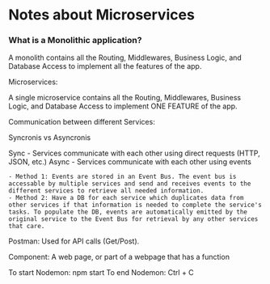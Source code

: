 <h1>Notes about Microservices</h1>

<h3>What is a Monolithic application?</h3>

A monolith contains all the Routing, Middlewares, Business Logic, and Database Access to implement all the features of the app.

Microservices:

A single microservice contains all the Routing, Middlewares, Business Logic, and Database Access to implement ONE FEATURE of the app.

Communication between different Services:

Syncronis vs Asyncronis

Sync - Services communicate with each other using direct requests (HTTP, JSON, etc.)
Async - Services communicate with each other using events

	- Method 1: Events are stored in an Event Bus. The event bus is accessable by multiple services and send and receives events to the different services to retrieve all needed information.
	- Method 2: Have a DB for each service which duplicates data from other services if that information is needed to complete the service's tasks. To populate the DB, events are automatically emitted by the original service to the Event Bus for retrieval by any other services that care.
	
Postman: Used for API calls (Get/Post).

Component: A web page, or part of a webpage that has a function

To start Nodemon: npm start
To end Nodemon: Ctrl + C

